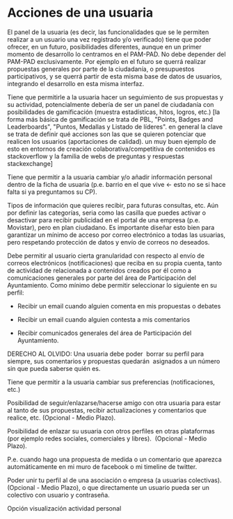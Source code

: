 # Acciones de una usuaria


El panel de la usuaria (es decir, las funcionalidades que se le permiten
realizar a un usuario una vez registrado y/o verificado) tiene que poder
ofrecer, en un futuro, posibilidades diferentes, aunque en un primer
momento de desarrollo lo centramos en el PAM-PAD. No debe depender del
PAM-PAD exclusivamente. Por ejemplo en el futuro se querrá realizar
propuestas generales por parte de la ciudadanía, o presupuestos
participativos, y se querrá partir de esta misma base de datos de
usuarios, integrando el desarrollo en esta misma interfaz.

Tiene que permitirle a la usuaria hacer un seguimiento de sus propuestas
y su actividad, potencialmente debería de ser un panel de ciudadanía con
posibilidades de gamificación (muestra estadísticas, hitos, logros,
etc.) [la forma más básica de gamificación se trata de PBL, "Points,
Badges and Leaderboards", "Puntos, Medallas y Listado de líderes". en
general la clave se trata de definir qué acciones son las que se quieren
potenciar que realicen los usuarios (aportaciones de calidad). un muy
buen ejemplo de esto en entornos de creación colaborativa/competitiva de
contenidos es stackoverflow y la familia de webs de preguntas y
respuestas stackexchange]

Tiene que permitir a la usuaria cambiar y/o añadir información personal
dentro de la ficha de usuaria (p.e. barrio en el que vive \<- esto no se
si hace falta si ya preguntamos su CP).

Tipos de información que quieres recibir, para futuras consultas, etc.
Aún por definir las categorías, seria como las casilla que puedes
activar o desactivar para recibir publicidad en el portal de una empresa
(p.e. Movistar), pero en plan ciudadano. Es importante diseñar esto bien
para garantizar un mínimo de acceso por correo electrónico a todas las
usuarias, pero respetando protección de datos y envío de correos no
deseados.

Debe permitir al usuario cierta granularidad con respecto al envío de
correos electrónicos (notificaciones) que reciba en su propia cuenta,
tanto de actividad de relacionada a contenidos creados por él como a
comunicaciones generales por parte del área de Participación del
Ayuntamiento. Como mínimo debe permitir seleccionar lo siguiente en su
perfil:

* Recibir un email cuando alguien comenta en mis propuestas o debates

* Recibir un email cuando alguien contesta a mis comentarios

* Recibir comunicados generales del área de Participación del
Ayuntamiento.

DERECHO AL OLVIDO: Una usuaria debe poder  borrar su perfil para
siempre, sus comentarios y propuestas quedarán  asignados a un número
sin que pueda saberse quién es.

Tiene que permitir a la usuaria cambiar sus preferencias
(notificaciones, etc.)

Posibilidad de seguir/enlazarse/hacerse amigo con otra usuaria para
estar al tanto de sus propuestas, recibir actualizaciones y comentarios
que realice, etc. (Opcional - Medio Plazo).

Posibilidad de enlazar su usuaria con otros perfiles en otras
plataformas (por ejemplo redes sociales, comerciales y libres).
 (Opcional - Medio Plazo).

P.e. cuando hago una propuesta de medida o un comentario que aparezca
automáticamente en mi muro de facebook o mi timeline de twitter.

Poder unir tu perfil al de una asociación o empresa (a usuarias
colectivas). (Opcional - Medio Plazo), o que directamente un usuario
pueda ser un colectivo con usuario y contraseña.

Opción visualización actividad personal